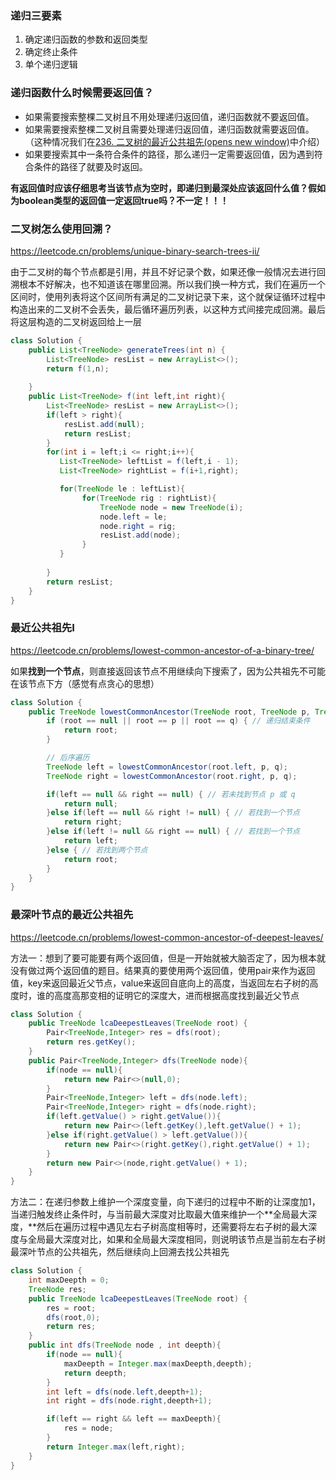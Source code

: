 ### 递归三要素

1. 确定递归函数的参数和返回类型
2. 确定终止条件
3. 单个递归逻辑

### 递归函数什么时候需要返回值？

- 如果需要搜索整棵二叉树且不用处理递归返回值，递归函数就不要返回值。
- 如果需要搜索整棵二叉树且需要处理递归返回值，递归函数就需要返回值。 （这种情况我们在[236. 二叉树的最近公共祖先(opens new window)](https://programmercarl.com/0236.二叉树的最近公共祖先.html)中介绍）
- 如果要搜索其中一条符合条件的路径，那么递归一定需要返回值，因为遇到符合条件的路径了就要及时返回。

**有返回值时应该仔细思考当该节点为空时，即递归到最深处应该返回什么值？假如为boolean类型的返回值一定返回true吗？不一定！！！**



### 二叉树怎么使用回溯？

https://leetcode.cn/problems/unique-binary-search-trees-ii/



由于二叉树的每个节点都是引用，并且不好记录个数，如果还像一般情况去进行回溯根本不好解决，也不知道该在哪里回溯。所以我们换一种方式，我们在遍历一个区间时，使用列表将这个区间所有满足的二叉树记录下来，这个就保证循环过程中构造出来的二叉树不会丢失，最后循环遍历列表，以这种方式间接完成回溯。最后将这层构造的二叉树返回给上一层

```java
class Solution {
    public List<TreeNode> generateTrees(int n) {
        List<TreeNode> resList = new ArrayList<>();
        return f(1,n);
         
    }
    public List<TreeNode> f(int left,int right){
        List<TreeNode> resList = new ArrayList<>();
        if(left > right){
            resList.add(null);
            return resList;
        }
        for(int i = left;i <= right;i++){
           List<TreeNode> leftList = f(left,i - 1);
           List<TreeNode> rightList = f(i+1,right);

           for(TreeNode le : leftList){
                for(TreeNode rig : rightList){
                    TreeNode node = new TreeNode(i);
                    node.left = le;
                    node.right = rig;
                    resList.add(node);
                }
           }
           
        }
        return resList;
    }
}
```



### 最近公共祖先I

https://leetcode.cn/problems/lowest-common-ancestor-of-a-binary-tree/

如果**找到一个节点**，则直接返回该节点不用继续向下搜索了，因为公共祖先不可能在该节点下方（感觉有点贪心的思想）

```java
class Solution {
    public TreeNode lowestCommonAncestor(TreeNode root, TreeNode p, TreeNode q) {
        if (root == null || root == p || root == q) { // 递归结束条件
            return root;
        }

        // 后序遍历
        TreeNode left = lowestCommonAncestor(root.left, p, q);
        TreeNode right = lowestCommonAncestor(root.right, p, q);

        if(left == null && right == null) { // 若未找到节点 p 或 q
            return null;
        }else if(left == null && right != null) { // 若找到一个节点
            return right;
        }else if(left != null && right == null) { // 若找到一个节点
            return left;
        }else { // 若找到两个节点
            return root;
        }
    }
}
```

### 最深叶节点的最近公共祖先

https://leetcode.cn/problems/lowest-common-ancestor-of-deepest-leaves/

方法一：想到了要可能要有两个返回值，但是一开始就被大脑否定了，因为根本就没有做过两个返回值的题目。结果真的要使用两个返回值，使用pair来作为返回值，key来返回最近父节点，value来返回自底向上的高度，当返回左右子树的高度时，谁的高度高那变相的证明它的深度大，进而根据高度找到最近父节点

```java
class Solution {
    public TreeNode lcaDeepestLeaves(TreeNode root) {
        Pair<TreeNode,Integer> res = dfs(root);
        return res.getKey();
    }
    public Pair<TreeNode,Integer> dfs(TreeNode node){
        if(node == null){
            return new Pair<>(null,0);
        }
        Pair<TreeNode,Integer> left = dfs(node.left);
        Pair<TreeNode,Integer> right = dfs(node.right);
        if(left.getValue() > right.getValue()){
            return new Pair<>(left.getKey(),left.getValue() + 1);
        }else if(right.getValue() > left.getValue()){
            return new Pair<>(right.getKey(),right.getValue() + 1);
        }
        return new Pair<>(node,right.getValue() + 1);
    }
}
```

方法二：在递归参数上维护一个深度变量，向下递归的过程中不断的让深度加1，当递归触发终止条件时，与当前最大深度对比取最大值来维护一个**全局最大深度，**然后在遍历过程中遇见左右子树高度相等时，还需要将左右子树的最大深度与全局最大深度对比，如果和全局最大深度相同，则说明该节点是当前左右子树最深叶节点的公共祖先，然后继续向上回溯去找公共祖先

```java
class Solution {
    int maxDeepth = 0;
    TreeNode res;
    public TreeNode lcaDeepestLeaves(TreeNode root) {
        res = root;
        dfs(root,0);
        return res;
    }
    public int dfs(TreeNode node , int deepth){
        if(node == null){
            maxDeepth = Integer.max(maxDeepth,deepth);
            return deepth;
        }
        int left = dfs(node.left,deepth+1);
        int right = dfs(node.right,deepth+1);

        if(left == right && left == maxDeepth){
            res = node;
        }
        return Integer.max(left,right);
    }
}
```
